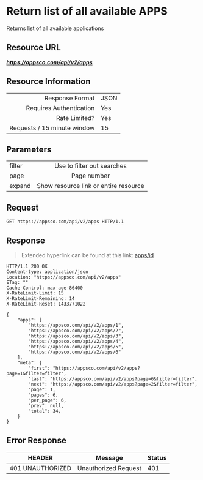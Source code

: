# Return list of all available APPS

Returns list of all available applications

## Resource URL

___https://appsco.com/api/v2/apps___

## Resource Information

|                               |               |
|------------------------------:|---------------|
|Response Format                |JSON           |
|Requires Authentication        |Yes            |
|Rate Limited?                  |Yes            |
|Requests / 15 minute window    |15             |


## Parameters

|                               |                                       |
|-------------------------------|:-------------------------------------:|
|filter                         |Use to filter out searches             |
|page                           |Page number                            |
|expand                         |Show resource link or entire resource  |


## Request

```.http
GET https://appsco.com/api/v2/apps HTTP/1.1
```

## Response

> Extended hyperlink can be found at this link: [apps/id](apps/id)

```.http
HTTP/1.1 200 OK
Content-type: application/json
Location: "https://appsco.com/api/v2/apps"
ETag: ""
Cache-Control: max-age-86400
X-RateLimit-Limit: 15
X-RateLimit-Remaining: 14
X-RateLimit-Reset: 1433771022

{
    "apps": [
        "https://appsco.com/api/v2/apps/1",
        "https://appsco.com/api/v2/apps/2",
        "https://appsco.com/api/v2/apps/3",
        "https://appsco.com/api/v2/apps/4",
        "https://appsco.com/api/v2/apps/5",
        "https://appsco.com/api/v2/apps/6"
    ],
    "meta": {
        "first": "https://appsco.com/api/v2/apps?page=1&filter=filter",
        "last": "https://appsco.com/api/v2/apps?page=6&filter=filter",
        "next": "https://appsco.com/api/v2/apps?page=2&filter=filter",
        "page": 1,
        "pages": 6,
        "per_page": 6,
        "prev": null,
        "total": 34,
    }
}

```

## Error Response

|HEADER                         |Message                        |Status         |
|-------------------------------|-------------------------------|---------------|
|401 UNAUTHORIZED               |Unauthorized Request           |401            |